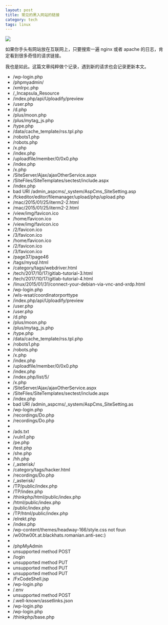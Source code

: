 ```yaml
---
layout: post
title: 常见的黑入网站的链接
category: tech
tags: linux
---
```

![](https://cdn.kelu.org/blog/tags/linux.jpg)

如果你手头有网站放在互联网上，只要搜索一遍  nginx 或者 apache 的日志，肯定看到很多奇怪的请求链接。

我也是如此。这篇文章纯粹做个记录，遇到新的请求也会记录更新本文。


* /wp-login.php
* /phpmyadmin/
* /xmlrpc.php
* /_Incapsula_Resource
* /index.php/api/Uploadify/preview
* /user.php
* /d.php
* /plus/moon.php
* /plus/mytag_js.php
* /type.php
* /data/cache_template/rss.tpl.php
* /robots1.php
* /robots.php
* /x.php
* /index.php
* /uploadfile/member/0/0x0.php
* /index.php
* /x.php
* /SiteServer/Ajax/ajaxOtherService.aspx
* /SiteFiles/SiteTemplates/sectest/include.aspx
* /index.php
* bad URI /admin_aspcms/_system/AspCms_SiteSetting.asp
* /fckeditor/editor/filemanager/upload/php/upload.php
* /mac/2015/01/25/iterm2-2.html
* /mac/2015/01/25/iterm2-2.html
* /view/img/favicon.ico
* /home/favicon.ico
* /view/img/favicon.ico
* /2/favicon.ico
* /3/favicon.ico
* /home/favicon.ico
* /2/favicon.ico
* /3/favicon.ico
* /page37/page46
* /tags/mysql.html
* /category/tags/webdriver.html
* /tech/2017/10/17/gitlab-tutorial-3.html
* /tech/2017/10/17/gitlab-tutorial-4.html
* /linux/2015/01/31/connect-your-debian-via-vnc-and-xrdp.html
* /wp-login.php
* /wls-wsat/coordinatorporttype
* /index.php/api/Uploadify/preview
* /user.php
* /user.php
* /d.php
* /plus/moon.php
* /plus/mytag_js.php
* /type.php
* /data/cache_template/rss.tpl.php
* /robots1.php
* /robots.php
* /x.php
* /index.php
* /uploadfile/member/0/0x0.php
* /index.php
* /index.php/list/5/
* /x.php
* /SiteServer/Ajax/ajaxOtherService.aspx
* /SiteFiles/SiteTemplates/sectest/include.aspx
* /index.php
* bad URI /admin_aspcms/_system/AspCms_SiteSetting.as
* /wp-login.php
* /recordings/Do.php
* /recordings/Do.php
*
* /ads.txt
* /vuln1.php
* /pe.php
* /test.php
* /she.php
* /hh.php
* /_asterisk/
* /category/tags/hacker.html
* /recordings/Do.php
* /_asterisk/
* /TP/public/index.php
* /TP/index.php
* /thinkphp/html/public/index.php
* /html/public/index.php
* /public/index.php
* /TP/html/public/index.php
* /elrekt.php
* /index.php
* /wp-content/themes/headway-166/style.css not foun
* /w00tw00t.at.blackhats.romanian.anti-sec:)
*
* /phpMyAdmin
* unsupported method POST
* /login
* unsupported method PUT
* unsupported method PUT
* unsupported method PUT
* /FxCodeShell.jsp
* /wp-login.php
* /.env
* unsupported method POST
* /.well-known/assetlinks.json
* /wp-login.php
* /wp-login.php
* /thinkphp/base.php
